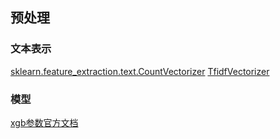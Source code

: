 
## 预处理

### 文本表示
[sklearn.feature_extraction.text.CountVectorizer](http://sklearn.apachecn.org/cn/0.19.0/modules/generated/sklearn.feature_extraction.text.CountVectorizer.html#sklearn.feature_extraction.text.CountVectorizer)
[TfidfVectorizer](https://blog.csdn.net/qq_30868235/article/details/80573207)

### 模型
[xgb参数官方文档](http://xgboost.apachecn.org/cn/latest/parameter.html#id1)